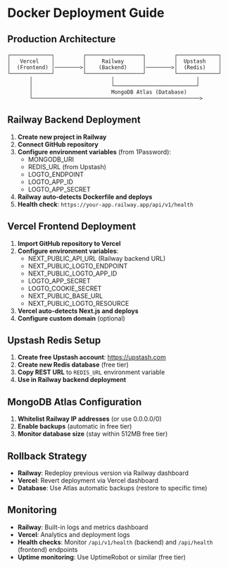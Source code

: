 # Docker Deployment Guide

## Production Architecture

```
┌─────────────┐         ┌──────────────────┐         ┌─────────────┐
│   Vercel    │         │     Railway      │         │  Upstash    │
│  (Frontend) │────────>│    (Backend)     │────────>│  (Redis)    │
└─────────────┘         └──────────────────┘         └─────────────┘
       │                         │                          │
       │                         └──────────────────────────┘
       │                         MongoDB Atlas (Database)
       └─────────────────────────────────────────────────────>
```

## Railway Backend Deployment

1. **Create new project in Railway**
2. **Connect GitHub repository**
3. **Configure environment variables** (from 1Password):
   - MONGODB_URI
   - REDIS_URL (from Upstash)
   - LOGTO_ENDPOINT
   - LOGTO_APP_ID
   - LOGTO_APP_SECRET
4. **Railway auto-detects Dockerfile and deploys**
5. **Health check**: `https://your-app.railway.app/api/v1/health`

## Vercel Frontend Deployment

1. **Import GitHub repository to Vercel**
2. **Configure environment variables**:
   - NEXT_PUBLIC_API_URL (Railway backend URL)
   - NEXT_PUBLIC_LOGTO_ENDPOINT
   - NEXT_PUBLIC_LOGTO_APP_ID
   - LOGTO_APP_SECRET
   - LOGTO_COOKIE_SECRET
   - NEXT_PUBLIC_BASE_URL
   - NEXT_PUBLIC_LOGTO_RESOURCE
3. **Vercel auto-detects Next.js and deploys**
4. **Configure custom domain** (optional)

## Upstash Redis Setup

1. **Create free Upstash account**: https://upstash.com
2. **Create new Redis database** (free tier)
3. **Copy REST URL** to `REDIS_URL` environment variable
4. **Use in Railway backend deployment**

## MongoDB Atlas Configuration

1. **Whitelist Railway IP addresses** (or use 0.0.0.0/0)
2. **Enable backups** (automatic in free tier)
3. **Monitor database size** (stay within 512MB free tier)

## Rollback Strategy

- **Railway**: Redeploy previous version via Railway dashboard
- **Vercel**: Revert deployment via Vercel dashboard
- **Database**: Use Atlas automatic backups (restore to specific time)

## Monitoring

- **Railway**: Built-in logs and metrics dashboard
- **Vercel**: Analytics and deployment logs
- **Health checks**: Monitor `/api/v1/health` (backend) and `/api/health` (frontend) endpoints
- **Uptime monitoring**: Use UptimeRobot or similar (free tier)
